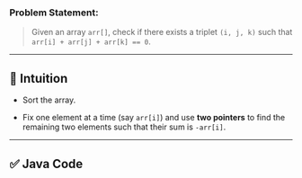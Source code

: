 ### Problem Statement:

> Given an array `arr[]`, check if there exists a triplet `(i, j, k)` such that `arr[i] + arr[j] + arr[k] == 0`.

---

## 🧠 Intuition

- Sort the array.
    
- Fix one element at a time (say `arr[i]`) and use **two pointers** to find the remaining two elements such that their sum is `-arr[i]`.
    

---

## ✅ Java Code